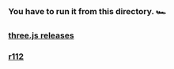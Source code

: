 ### You have to run it from this directory. 🏎

### [three.js releases](https://github.com/mrdoob/three.js/releases)

### [r112](https://github.com/mrdoob/three.js/releases/tag/r112)
